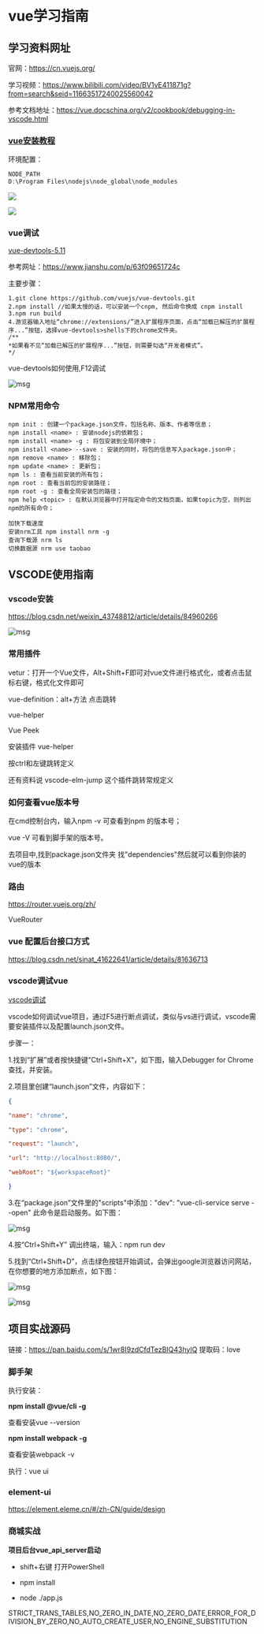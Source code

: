 # vue学习指南

## 学习资料网址

官网：https://cn.vuejs.org/

学习视频：https://www.bilibili.com/video/BV1vE411871g?from=search&seid=11663517240025560042

参考文档地址：https://vue.docschina.org/v2/cookbook/debugging-in-vscode.html

### [vue安装教程](http://note.youdao.com/noteshare?id=0cd6f17aa646d1c781691b2c4d0c839a&sub=BB8295E549A649C4A402133FF7E9451C)
环境配置：

```java
NODE_PATH
D:\Program Files\nodejs\node_global\node_modules
```

![](imgs\vue-c01.png)

![](imgs\vue1.png)



### vue调试

[vue-devtools-5.11]([vue-devtools](https://github.com/vuejs/vue-devtools))

参考网址：https://www.jianshu.com/p/63f09651724c

主要步骤：

```
1.git clone https://github.com/vuejs/vue-devtools.git
2.npm install //如果太慢的话，可以安装一个cnpm, 然后命令换成 cnpm install
3.npm run build
4.游览器输入地址“chrome://extensions/”进入扩展程序页面，点击“加载已解压的扩展程序...”按钮，选择vue-devtools>shells下的chrome文件夹。
/**
*如果看不见“加载已解压的扩展程序...”按钮，则需要勾选“开发者模式”。
*/
```

vue-devtools如何使用,F12调试

![msg](imgs\vd05.png)



### NPM常用命令

```nodejs
npm init : 创建一个package.json文件，包括名称、版本、作者等信息；
npm install <name> : 安装nodejs的依赖包；
npm install <name> -g : 将包安装到全局环境中；
npm install <name> --save : 安装的同时，将包的信息写入package.json中；
npm remove <name> : 移除包；
npm update <name> : 更新包；
npm ls : 查看当前安装的所有包；
npm root : 查看当前包的安装路径；
npm root -g : 查看全局安装包的路径；
npm help <topic> : 在默认浏览器中打开指定命令的文档页面，如果topic为空，则列出npm的所有命令；

加快下载速度
安装nrm工具 npm install nrm -g
查询下载源 nrm ls
切换数据源 nrm use taobao

```

## VSCODE使用指南

### vscode安装

https://blog.csdn.net/weixin_43748812/article/details/84960266

![msg](imgs\vcode1.PNG)

### 常用插件

vetur：打开一个Vue文件，Alt+Shift+F即可对vue文件进行格式化，或者点击鼠标右键，格式化文件即可



vue-definition：alt+方法 点击跳转

vue-helper

Vue Peek

安装插件 vue-helper

按ctrl和左键跳转定义

还有资料说 vscode-elm-jump 这个插件跳转常规定义

### 如何查看vue版本号

在cmd控制台内，输入npm -v 可查看到npm 的版本号；

vue -V 可看到脚手架的版本号。

去项目中,找到package.json文件夹 找"dependencies"然后就可以看到你装的vue的版本



### 路由

https://router.vuejs.org/zh/



VueRouter





### vue 配置后台接口方式

https://blog.csdn.net/sinat_41622641/article/details/81636713



### vscode调试vue

[vscode调试](https://blog.csdn.net/lilinoscar/article/details/82287108)

vscode如何调试vue项目，通过F5进行断点调试，类似与vs进行调试，vscode需要安装插件以及配置launch.json文件。

步骤一：

1.找到“扩展”或者按快捷键“Ctrl+Shift+X”，如下图，输入Debugger for Chrome查找，并安装。

2.项目里创建“launch.json”文件，内容如下：

```json
{

"name": "chrome",

"type": "chrome",

"request": "launch",

"url": "http://localhost:8080/",

"webRoot": "${workspaceRoot}"

}
```

3.在“package.json”文件里的"scripts"中添加："dev": "vue-cli-service serve --open" 此命令是启动服务。如下图：

![msg](imgs\vd01.png)

4.按“Ctrl+Shift+Y” 调出终端，输入：npm run dev

5.找到“Ctrl+Shift+D”，点击绿色按钮开始调试，会弹出google浏览器访问网站，在你想要的地方添加断点，如下图：

![msg](imgs\vd02.png)

![msg](imgs\vc02.png)













## 项目实战源码

链接：https://pan.baidu.com/s/1wr8I9zdCfdTezBIQ43hylQ 
提取码：love

### 脚手架

执行安装：

**npm install @vue/cli -g**

查看安装vue --version

**npm install webpack -g**

查看安装webpack -v

执行：vue ui

### element-ui

https://element.eleme.cn/#/zh-CN/guide/design

### 商城实战

**项目后台vue_api_server启动**

- shift+右键 打开PowerShell

- npm install

- node ./app.js





STRICT_TRANS_TABLES,NO_ZERO_IN_DATE,NO_ZERO_DATE,ERROR_FOR_DIVISION_BY_ZERO,NO_AUTO_CREATE_USER,NO_ENGINE_SUBSTITUTION